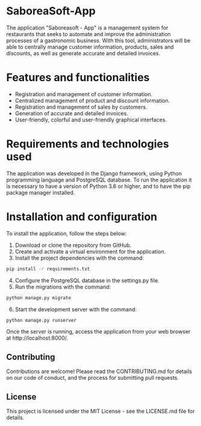 # SaboreaSoft-App
The application "Saboreasoft - App" is a management system for restaurants that seeks to automate and improve the administration processes of a gastronomic business. With this tool, administrators will be able to centrally manage customer information, products, sales and discounts, as well as generate accurate and detailed invoices.

# Features and functionalities
- Registration and management of customer information.
- Centralized management of product and discount information.
- Registration and management of sales by customers.
- Generation of accurate and detailed invoices.
- User-friendly, colorful and user-friendly graphical interfaces.

# Requirements and technologies used
The application was developed in the Django framework, using Python programming language and PostgreSQL database. To run the application it is necessary to have a version of Python 3.6 or higher, and to have the pip package manager installed.

# Installation and configuration
To install the application, follow the steps below:
1. Download or clone the repository from GitHub.
2. Create and activate a virtual environment for the application.
3. Install the project dependencies with the command:
```bash
pip install -r requirements.txt
```
4. Configure the PostgreSQL database in the settings.py file.
5. Run the migrations with the command:
```bash
python manage.py migrate
```
6. Start the development server with the command:
```bash
python manage.py runserver
```
Once the server is running, access the application from your web browser at http://localhost:8000/.

## Contributing
Contributions are welcome! Please read the CONTRIBUTING.md for details on our code of conduct, and the process for submitting pull requests.

## License
This project is licensed under the MIT License - see the LICENSE.md file for details.
